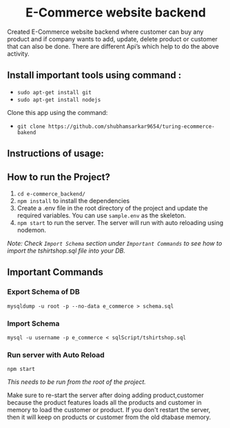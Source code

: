<h1 align="center">E-Commerce website backend</h1>
Created E-Commerce website backend where customer can buy any product  and if company wants to add, update, delete product or customer that can also be done. There are different Api’s which help to do the above activity.


## Install important tools using command :
  * `sudo apt-get install git`
  * `sudo apt-get install nodejs`

Clone this app using the command:
  * `git clone https://github.com/shubhamsarkar9654/turing-ecommerce-bakend`

## Instructions of usage:

## How to run the Project?

1. `cd e-commerce_backend/`
2. `npm install` to install the dependencies
3. Create a .env file in the root directory of the project and update the required variables. You can use `sample.env` as the skeleton.
4. `npm start` to run the server. The server will run with auto reloading using nodemon.

*Note: Check `Import Schema` section under `Important Commands` to see how to import the tshirtshop.sql file into your DB.*

## Important Commands

### Export Schema of DB
`mysqldump -u root -p --no-data e_commerce > schema.sql`

### Import Schema
`mysql -u username -p e_commerce < sqlScript/tshirtshop.sql`

### Run server with Auto Reload
`npm start`


*This needs to be run from the root of the project.*

Make sure to re-start the server after doing adding product,customer because the product features loads all the products and customer in memory to load the customer or product. If you don't restart the server, then it will keep on products or customer from the old dtabase memory.